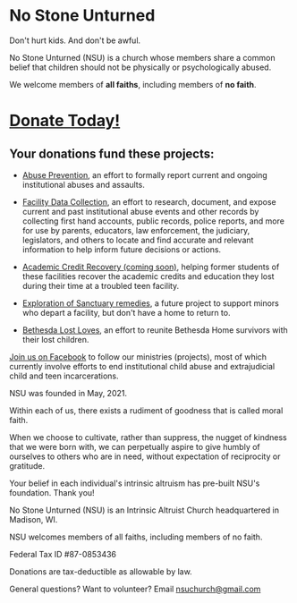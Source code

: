 # No Stone Unturned

Don't hurt kids. And don't be awful.

No Stone Unturned (NSU) is a church whose members share a common belief that children should not be physically or psychologically abused.

We welcome members of **all faiths**, including members of **no faith**.

# [Donate Today!](https://donorbox.org/nostoneunturned)

## Your donations fund these projects:

* [Abuse Prevention](https://www.getmeout.net/), an effort to formally report current and ongoing institutional abuses and assaults.  

* [Facility Data Collection](url), an effort to research, document, and expose current and past institutional abuse events and other records by collecting first hand accounts, public records, police reports, and more for use by parents, educators, law enforcement, the judiciary, legislators, and others to locate and find accurate and relevant information to help inform future decisions or actions.  
 
* [Academic Credit Recovery (coming soon)](url), helping former students of these facilities recover the academic credits and education they lost during their time at a troubled teen facility.  

* [Exploration of Sanctuary remedies](url), a future project to support minors who depart a facility, but don't have a home to return to.  

* [Bethesda Lost Loves](http://bethesdalostloves.org/), an effort to reunite Bethesda Home survivors with their lost children.  
  
      


[Join us on Facebook](https://www.facebook.com/groups/nostoneunturnedchurch) to follow our ministries (projects), most of which currently involve efforts to end institutional child abuse and extrajudicial child and teen incarcerations.

NSU was founded in May, 2021.

Within each of us, there exists a rudiment of goodness that is called moral faith. 

When we choose to cultivate, rather than suppress, the nugget of kindness that we were born with, we can perpetually aspire to give humbly of ourselves to others who are in need, without expectation of reciprocity or gratitude. 

Your belief in each individual's intrinsic altruism has pre-built NSU's foundation. Thank you!


No Stone Unturned (NSU) is an Intrinsic Altruist Church headquartered in Madison, WI. 

NSU welcomes members of all faiths, including members of no faith.

Federal Tax ID #87-0853436



Donations are tax-deductible as allowable by law.

General questions? Want to volunteer? Email nsuchurch@gmail.com






